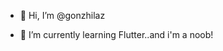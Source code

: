 - 👋 Hi, I’m @gonzhilaz

- 🌱 I’m currently learning Flutter..and i'm a noob!


<!---
gonzhilaz/gonzhilaz is a ✨ special ✨ repository because its `README.md` (this file) appears on your GitHub profile.
You can click the Preview link to take a look at your changes.
--->
